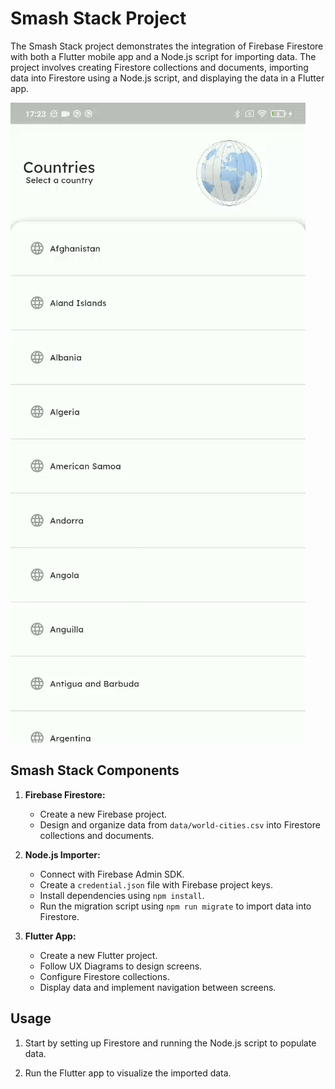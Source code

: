 # Smash Stack Project

The Smash Stack project demonstrates the integration of Firebase Firestore with both a Flutter mobile app and a Node.js script for importing data. The project involves creating Firestore collections and documents, importing data into Firestore using a Node.js script, and displaying the data in a Flutter app.

![Smash App Demo](./public/smash_app_demo.gif)

## Smash Stack Components

1. **Firebase Firestore:**
   - Create a new Firebase project.
   - Design and organize data from `data/world-cities.csv` into Firestore collections and documents.

2. **Node.js Importer:**
   - Connect with Firebase Admin SDK.
   - Create a `credential.json` file with Firebase project keys.
   - Install dependencies using `npm install`.
   - Run the migration script using `npm run migrate` to import data into Firestore.

3. **Flutter App:**
   - Create a new Flutter project.
   - Follow UX Diagrams to design screens.
   - Configure Firestore collections.
   - Display data and implement navigation between screens.

## Usage

1. Start by setting up Firestore and running the Node.js script to populate data.

2. Run the Flutter app to visualize the imported data.